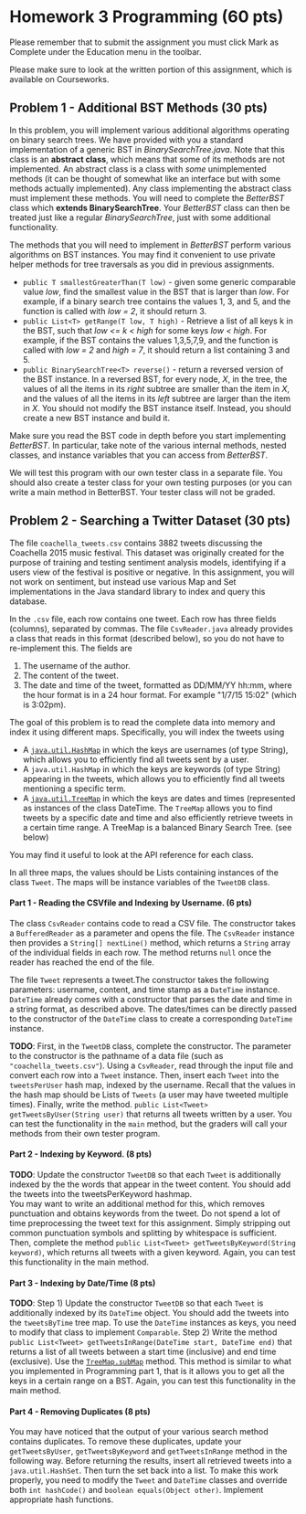 # Homework 3 Programming  (60 pts)

Please remember that to submit the assignment you must click Mark as Complete under the Education menu in the toolbar.

Please make sure to look at the written portion of this assignment, which is available on Courseworks. 

## Problem 1 - Additional BST Methods (30 pts)
                                                                                                                                       
In this problem, you will implement various additional algorithms operating on binary search trees. We have provided with you a standard implementation of a generic BST in *BinarySearchTree.java*. 
Note that this class is an **abstract class**, which means that some of its methods are not implemented. An abstract class is a class with *some* unimplemented methods (it can be thought of somewhat like an interface but with some methods actually implemented). 
Any class implementing the abstract class must implement these methods. 
You will need to complete the *BetterBST* class which **extends BinarySearchTree**. Your *BetterBST* class can then be treated just like a regular *BinarySearchTree*, just with some additional functionality.

The methods that you will need to implement in *BetterBST* perform various algorithms on BST instances. You may find it convenient to use private helper methods for tree traversals as you did in previous assignments.

* ```public T smallestGreaterThan(T low)``` - given some generic comparable value _low_, find the smallest value in the BST that is larger than _low_. For example, if a binary search tree contains the values 1, 3, and 5, and the function is called with _low = 2_, it should return 3.
* ```public List<T> getRange(T low, T high)``` - Retrieve a list of all keys k in the BST, such that _low <= k < high_ for some keys _low < high_. For example, if the BST contains the values 1,3,5,7,9, and the function is called with _low = 2_ and _high = 7_, it should return a list containing 3 and 5. 
* ```public BinarySearchTree<T> reverse()``` - return a reversed version of the BST instance. In a reversed BST, for every node, _X_, in the tree, the values of all the items in its *right* subtree are smaller than the item in _X_, and the values of all the items in its *left* subtree are larger than the item in _X_. You should not modify the BST instance itself. Instead, you should create a new BST instance and build it.

Make sure you read the BST code in depth before you start implementing *BetterBST*. In particular, take note of the various internal methods, nested classes, and instance variables that you can access from *BetterBST*.

We will test this program with our own tester class in a separate file.  You should also create a tester class for your own testing purposes (or you can write a main method in BetterBST.  Your tester class will not be graded.
                                                                                                                                                 

## Problem 2 - Searching a Twitter Dataset  (30 pts)

The file `coachella_tweets.csv` contains 3882 tweets discussing the Coachella 2015 music festival. This dataset was originally created
for the purpose of training and testing sentiment analysis models, identifying if a users view of the festival is positive or negative. 
In this assignment, you will not work on sentiment, but instead use various Map and Set implementations in the Java standard library to index and query this database. 

In the `.csv` file, each row contains one tweet. Each row has three fields (columns), separated by commas. The file `CsvReader.java` 
already provides a class that reads in this format (described below), so you do not have to re-implement this. The fields are 

1. The username of the author. 
2. The content of the tweet. 
3. The date and time of the tweet, formatted as DD/MM/YY hh:mm, where the hour format is in a 24 hour format. For example "1/7/15 15:02" (which is 3:02pm).

The goal of this problem is to read the complete data into memory and index it using different maps. Specifically, you will index
the tweets using

* A [`java.util.HashMap`](https://docs.oracle.com/javase/9/docs/api/java/util/HashMap.html) in which the keys are usernames (of type String), which allows you to efficiently find all tweets sent by a user. 
* A `java.util.HashMap` in which the keys are keywords (of type String) appearing in the tweets, which allows you to efficiently find all tweets mentioning a specific term. 
* A [`java.util.TreeMap`](https://docs.oracle.com/javase/9/docs/api/java/util/TreeMap.html) in which the keys are dates and times (represented as instances of the class DateTime. The `TreeMap` allows you to find tweets by a specific date and time and also efficiently retrieve tweets in a certain time range. A TreeMap is a balanced Binary Search Tree. (see below)

You may find it useful to look at the API reference for each class. 

In all three maps, the values should be Lists containing instances of the class `Tweet`. The maps will be instance variables of the `TweetDB` class. 

#### Part 1 - Reading the CSVfile and Indexing by Username. (6 pts)
The class `CsvReader` contains code to read a CSV file. The constructor takes a `BufferedReader` as a parameter and opens the file. 
The `CsvReader` instance then provides a `String[] nextLine()` method, which returns a `String` array of the individual fields in each row. 
The method returns `null` once the reader has reached the end of the file. 

The file `Tweet` represents a tweet.The constructor takes the following parameters: username, content, and time stamp as a `DateTime` instance. 
`DateTime` already comes with a constructor that parses the date and time in a string format, as described above. The dates/times can be directly passed to the constructor of the `DateTime` class to create a corresponding `DateTime` instance. 

**TODO**: First, in the `TweetDB` class, complete the constructor. The parameter to the constructor is the pathname of a data file (such as `"coachella_tweets.csv"`).
Using a `CsvReader`, read through the input file and convert each row into a `Tweet` instance. 
Then, insert each `Tweet` into the `tweetsPerUser` hash map, indexed by the username. Recall that the values in the hash map should be Lists of `Tweets` (a user may have tweeted multiple times).
Finally, write the method. `public List<Tweet> getTweetsByUser(String user)` that returns all tweets written by a user. You can test the functionality in the `main` method, but the graders will call your methods from their own tester program. 

#### Part 2 - Indexing by Keyword. (8 pts)
**TODO**: Update the constructor `TweetDB` so that each `Tweet` is additionally indexed by the the words that appear in the tweet content. You should add the tweets into the tweetsPerKeyword hashmap.  
You may want to write an additional method for this, which removes punctuation and obtains keywords from the tweet. Do not spend a lot of time preprocessing the tweet text for this assignment. Simply stripping out common punctuation symbols and splitting by whitespace is sufficient. 
Then, complete the method `public List<Tweet> getTweetsByKeyword(String keyword)`, which returns all tweets with a given keyword. 
Again, you can test this functionality in the main method. 

#### Part 3 - Indexing by Date/Time (8 pts)
**TODO**: 
Step 1) Update the constructor `TweetDB` so that each `Tweet` is additionally indexed by its `DateTime` object. You should add the tweets into the `tweetsByTime` tree map. To use the `DateTime` instances as keys, you need to modify that class to implement `Comparable`. 
Step 2) Write the method `public List<Tweet> getTweetsInRange(DateTime start, DateTime end)` that returns a list of all tweets between a start time (inclusive) and end time (exclusive).
Use the [`TreeMap.subMap`](https://docs.oracle.com/javase/9/docs/api/java/util/TreeMap.html#subMap-K-K-) method. This method is similar to what you implemented in Programming part 1, that is it allows you to get all the keys in a certain range on a BST. 
Again, you can test this functionality in the main method. 

#### Part 4 - Removing Duplicates (8 pts)
You may have noticed that the output of your various search method contains duplicates. To remove these duplicates, update your `getTweetsByUser`, `getTweetsByKeyword` and `getTweetsInRange` method in the following way. Before returning the results, insert all retrieved tweets into a `java.util.HashSet`. Then turn the set back into a list. 
To make this work properly, you need to modify the `Tweet` and `DateTime` classes and override both `int hashCode()` and `boolean equals(Object other)`. Implement appropriate hash functions. 

